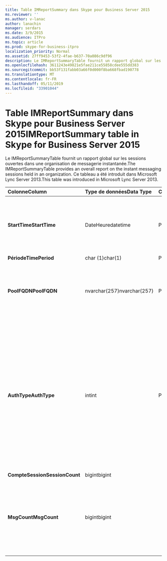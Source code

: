 ```yaml
---
title: Table IMReportSummary dans Skype pour Business Server 2015
ms.reviewer: ''
ms.author: v-lanac
author: lanachin
manager: serdars
ms.date: 3/9/2015
ms.audience: ITPro
ms.topic: article
ms.prod: skype-for-business-itpro
localization_priority: Normal
ms.assetid: 27ff9453-53f2-4fae-b637-70a086c9df96
description: Le IMReportSummaryTable fournit un rapport global sur les sessions ouvertes dans une organisation de messagerie instantanée. Ce tableau a été introduit dans Microsoft Lync Server 2013.
ms.openlocfilehash: 3611243e49821e5fae211ce55858cdee555dd383
ms.sourcegitcommit: bb53f131fabb03a66f0d000f8ba668fbad190778
ms.translationtype: MT
ms.contentlocale: fr-FR
ms.lasthandoff: 05/11/2019
ms.locfileid: "33901044"
---
```

# <a name="imreportsummary-table-in-skype-for-business-server-2015"></a><span data-ttu-id="64611-104">Table IMReportSummary dans Skype pour Business Server 2015</span><span class="sxs-lookup"><span data-stu-id="64611-104">IMReportSummary table in Skype for Business Server 2015</span></span>
 
<span data-ttu-id="64611-105">Le IMReportSummaryTable fournit un rapport global sur les sessions ouvertes dans une organisation de messagerie instantanée.</span><span class="sxs-lookup"><span data-stu-id="64611-105">The IMReportSummaryTable provides an overall report on the instant messaging sessions held in an organization.</span></span> <span data-ttu-id="64611-106">Ce tableau a été introduit dans Microsoft Lync Server 2013.</span><span class="sxs-lookup"><span data-stu-id="64611-106">This table was introduced in Microsoft Lync Server 2013.</span></span>
  
|<span data-ttu-id="64611-107">**Colonne**</span><span class="sxs-lookup"><span data-stu-id="64611-107">**Column**</span></span>|<span data-ttu-id="64611-108">**Type de données**</span><span class="sxs-lookup"><span data-stu-id="64611-108">**Data Type**</span></span>|<span data-ttu-id="64611-109">**Clé/Index**</span><span class="sxs-lookup"><span data-stu-id="64611-109">**Key/Index**</span></span>|<span data-ttu-id="64611-110">**Détails**</span><span class="sxs-lookup"><span data-stu-id="64611-110">**Details**</span></span>|
|:-----|:-----|:-----|:-----|
|<span data-ttu-id="64611-111">**StartTime**</span><span class="sxs-lookup"><span data-stu-id="64611-111">**StartTime**</span></span> <br/> |<span data-ttu-id="64611-112">DateHeure</span><span class="sxs-lookup"><span data-stu-id="64611-112">datetime</span></span>  <br/> |<span data-ttu-id="64611-113">Principal</span><span class="sxs-lookup"><span data-stu-id="64611-113">Primary</span></span>  <br/> |<span data-ttu-id="64611-114">Date et heure de début de la session de messagerie instantanée.</span><span class="sxs-lookup"><span data-stu-id="64611-114">Date and time that the instant messaging session began.</span></span>  <br/> |
|<span data-ttu-id="64611-115">**Période**</span><span class="sxs-lookup"><span data-stu-id="64611-115">**TimePeriod**</span></span> <br/> |<span data-ttu-id="64611-116">char (1)</span><span class="sxs-lookup"><span data-stu-id="64611-116">char(1)</span></span>  <br/> |<span data-ttu-id="64611-117">Principal</span><span class="sxs-lookup"><span data-stu-id="64611-117">Primary</span></span>  <br/> ||
|<span data-ttu-id="64611-118">**PoolFQDN**</span><span class="sxs-lookup"><span data-stu-id="64611-118">**PoolFQDN**</span></span> <br/> |<span data-ttu-id="64611-119">nvarchar(257)</span><span class="sxs-lookup"><span data-stu-id="64611-119">nvarchar(257)</span></span>  <br/> |<span data-ttu-id="64611-120">Principal</span><span class="sxs-lookup"><span data-stu-id="64611-120">Primary</span></span>  <br/> |<span data-ttu-id="64611-121">Nom de domaine complet du pool hébergeant la session.</span><span class="sxs-lookup"><span data-stu-id="64611-121">Fully qualified domain name of the pool hosting the session.</span></span>  <br/> |
|<span data-ttu-id="64611-122">**AuthType**</span><span class="sxs-lookup"><span data-stu-id="64611-122">**AuthType**</span></span> <br/> |<span data-ttu-id="64611-123">int</span><span class="sxs-lookup"><span data-stu-id="64611-123">int</span></span>  <br/> |<span data-ttu-id="64611-124">Principal</span><span class="sxs-lookup"><span data-stu-id="64611-124">Primary</span></span>  <br/> |<span data-ttu-id="64611-125">Priorité (par exemple, urgent ou non urgent) de l’appel.</span><span class="sxs-lookup"><span data-stu-id="64611-125">Priority (for example, urgent or non-urgent) of the call.</span></span> <span data-ttu-id="64611-126">Informations de priorité sont stockées dans la [table CallPriorities dans Skype pour Business Server 2015](callpriorities.md).</span><span class="sxs-lookup"><span data-stu-id="64611-126">Priority information is stored in the [CallPriorities table in Skype for Business Server 2015](callpriorities.md).</span></span>  <br/> |
|<span data-ttu-id="64611-127">**CompteSession**</span><span class="sxs-lookup"><span data-stu-id="64611-127">**SessionCount**</span></span> <br/> |<span data-ttu-id="64611-128">bigint</span><span class="sxs-lookup"><span data-stu-id="64611-128">bigint</span></span>  <br/> |||
|<span data-ttu-id="64611-129">**MsgCount**</span><span class="sxs-lookup"><span data-stu-id="64611-129">**MsgCount**</span></span> <br/> |<span data-ttu-id="64611-130">bigint</span><span class="sxs-lookup"><span data-stu-id="64611-130">bigint</span></span>  <br/> ||<span data-ttu-id="64611-131">Nombre total de messages instantanés échangés au cours de la session.</span><span class="sxs-lookup"><span data-stu-id="64611-131">Total number of instant messages exchanged during the session.</span></span>  <br/> |
   

